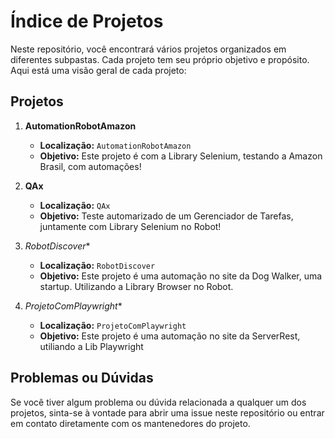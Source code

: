# Índice de Projetos

Neste repositório, você encontrará vários projetos organizados em diferentes subpastas. Cada projeto tem seu próprio objetivo e propósito. Aqui está uma visão geral de cada projeto:

## Projetos

1. **AutomationRobotAmazon**
   - **Localização:** `AutomationRobotAmazon`
   - **Objetivo:** Este projeto é com a Library Selenium, testando a Amazon Brasil, com automações!

2. **QAx**
   - **Localização:** `QAx`
   - **Objetivo:** Teste automarizado de um Gerenciador de Tarefas, juntamente com Library Selenium no Robot!

3. *RobotDiscover**
   - **Localização:** `RobotDiscover`
   - **Objetivo:** Este projeto é uma automação no site da Dog Walker, uma startup. Utilizando a Library Browser no Robot.
  
4. *ProjetoComPlaywright**
   - **Localização:** `ProjetoComPlaywright`
   - **Objetivo:** Este projeto é uma automação no site da ServerRest, utiliando a Lib Playwright

## Problemas ou Dúvidas

Se você tiver algum problema ou dúvida relacionada a qualquer um dos projetos, sinta-se à vontade para abrir uma issue neste repositório ou entrar em contato diretamente com os mantenedores do projeto.

